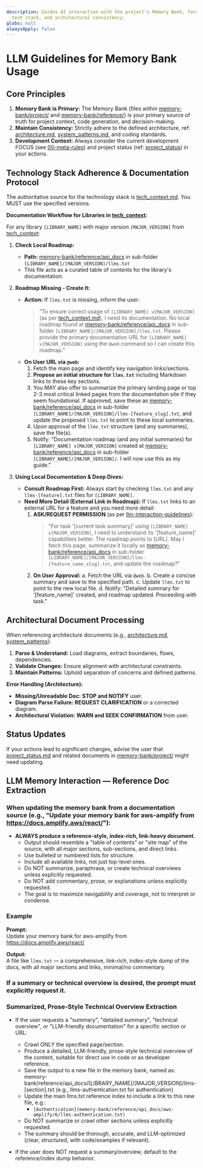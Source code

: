 ```yaml
---
description: Guides AI interaction with the project's Memory Bank, focusing on documentation,
  tech stack, and architectural consistency.
globs: null
alwaysApply: false
---
```

# LLM Guidelines for Memory Bank Usage

## Core Principles

1. **Memory Bank is Primary:** The Memory Bank (files within [memory-bank/project/](memory-bank/project/) and [memory-bank/reference/](memory-bank/reference/)) is your primary source of truth for project context, code generation, and decision-making.
2. **Maintain Consistency:** Strictly adhere to the defined architecture, ref: [architecture.md](memory-bank/project/architecture.md), [system_patterns.md](memory-bank/project/system_patterns.md), and coding standards.
3. **Development Context:** Always consider the current development FOCUS (see [00-meta-rules](rules/core/00-meta-rules.md)) and project status (ref: [project_status](memory-bank/status/project_status.md)) in your actions.

## Technology Stack Adherence & Documentation Protocol

The authoritative source for the technology stack is [tech_context.md](memory-bank/project/tech_context.md). You MUST use the specified versions.

**Documentation Workflow for Libraries in [tech_context](memory-bank/project/tech_context.md):**

For any library `[LIBRARY_NAME]` with major version `[MAJOR_VERSION]` from [tech_context](memory-bank/project/tech_context.md):

1. **Check Local Roadmap:**

   - **Path:** [memory-bank/reference/api_docs](memory-bank/reference/api_docs) in sub-folder `[LIBRARY_NAME]/[MAJOR_VERSION]/llms.txt`
   - This file acts as a curated table of contents for the library's documentation.

2. **Roadmap Missing - Create It:**

   - **Action:** If `llms.txt` is missing, inform the user:
     > "To ensure correct usage of `[LIBRARY_NAME] v[MAJOR_VERSION]` (as per [tech_context.md](memory-bank/project/tech_context.md)), I need its documentation. No local roadmap found at [memory-bank/reference/api_docs](memory-bank/reference/api_docs) in sub-folder `[LIBRARY_NAME]/[MAJOR_VERSION]/llms.txt`.
     > Please provide the primary documentation URL for `[LIBRARY_NAME] v[MAJOR_VERSION]` using the `@web` command so I can create this roadmap."
   - **On User URL via `@web`:**
     1. Fetch the main page and identify key navigation links/sections.
     2. **Propose an initial structure for `llms.txt`** including Markdown links to these key sections.
     3. You MAY also offer to summarize the primary landing page or top 2-3 most critical linked pages from the documentation site if they seem foundational. If approved, save these as [memory-bank/reference/api_docs](memory-bank/reference/api_docs) in sub-folder `[LIBRARY_NAME]/[MAJOR_VERSION]/llms-[feature_slug].txt`, and update the proposed `llms.txt` to point to these local summaries.
     4. Upon approval of the `llms.txt` structure (and any summaries), save the file(s).
     5. Notify: "Documentation roadmap (and any initial summaries) for `[LIBRARY_NAME] v[MAJOR_VERSION]` created at [memory-bank/reference/api_docs](memory-bank/reference/api_docs) in sub-folder `[LIBRARY_NAME]/[MAJOR_VERSION]/`. I will now use this as my guide."

3. **Using Local Documentation & Deep Dives:**
   - **Consult Roadmap First:** Always start by checking `llms.txt` and any `llms-[feature].txt` files for `[LIBRARY_NAME]`.
   - **Need More Detail (External Link in Roadmap):** If `llms.txt` links to an external URL for a feature and you need more detail:
     1. **ASK/REQUEST PERMISSION** (as per [llm-interaction-guidelines](rules/core/llm-interaction-guidelines.md)):
        > "For task '[current task summary]' using `[LIBRARY_NAME] v[MAJOR_VERSION]`, I need to understand its '[feature_name]' capabilities better. The roadmap points to [URL]. May I fetch this page, summarize it locally as [memory-bank/reference/api_docs](memory-bank/reference/api_docs) in sub-folder `[LIBRARY_NAME]/[MAJOR_VERSION]/llms-[feature_name_slug].txt`, and update the roadmap?"
     2. **On User Approval:**
        a. Fetch the URL via `@web`.
        b. Create a concise summary and save to the specified path.
        c. Update `llms.txt` to point to the new local file.
        d. Notify: "Detailed summary for '[feature_name]' created, and roadmap updated. Proceeding with task."

## Architectural Document Processing

When referencing architecture documents (e.g., [architecture.md](memory-bank/project/architecture.md), [system_patterns](memory-bank/project/system_patterns.md)):

1. **Parse & Understand:** Load diagrams, extract boundaries, flows, dependencies.
2. **Validate Changes:** Ensure alignment with architectural constraints.
3. **Maintain Patterns:** Uphold separation of concerns and defined patterns.

**Error Handling (Architecture):**

- **Missing/Unreadable Doc:** **STOP and NOTIFY** user.
- **Diagram Parse Failure:** **REQUEST CLARIFICATION** or a corrected diagram.
- **Architectural Violation:** **WARN and SEEK CONFIRMATION** from user.

## Status Updates

If your actions lead to significant changes, advise the user that [project_status.md](memory-bank/status/project_status.md) and related documents in [memory-bank/project/](memory-bank/project/) might need updating.

## LLM Memory Interaction — Reference Doc Extraction

### When updating the memory bank from a documentation source (e.g., "Update your memory bank for aws-amplify from https://docs.amplify.aws/react/"):

- **ALWAYS produce a reference-style, index-rich, link-heavy document.**
  - Output should resemble a "table of contents" or "site map" of the source, with all major sections, sub-sections, and direct links.
  - Use bulleted or numbered lists for structure.
  - Include all available links, not just top-level ones.
  - Do NOT summarize, paraphrase, or create technical overviews unless explicitly requested.
  - Do NOT add commentary, prose, or explanations unless explicitly requested.
  - The goal is to maximize navigability and coverage, not to interpret or condense.

### Example

**Prompt:**  
Update your memory bank for aws-amplify from https://docs.amplify.aws/react/

**Output:**  
A file like `llms.txt` — a comprehensive, link-rich, index-style dump of the docs, with all major sections and links, minimal/no commentary.

### If a summary or technical overview is desired, the prompt must explicitly request it.

### Summarized, Prose-Style Technical Overview Extraction

- If the user requests a "summary", "detailed summary", "technical overview", or "LLM-friendly documentation" for a specific section or URL:
  - Crawl ONLY the specified page/section.
  - Produce a detailed, LLM-friendly, prose-style technical overview of the content, suitable for direct use in code or as developer reference.
  - Save the output to a new file in the memory bank, named as:
    memory-bank/reference/api_docs/[LIBRARY_NAME]/[MAJOR_VERSION]/llms-[section].txt
    (e.g., llms-authentication.txt for authentication)
  - Update the main llms.txt reference index to include a link to this new file, e.g.:
    - `[Authentication](memory-bank/reference/api_docs/aws-amplify/6/llms-authentication.txt)`
  - Do NOT summarize or crawl other sections unless explicitly requested.
  - The summary should be thorough, accurate, and LLM-optimized (clear, structured, with code/examples if relevant).

- If the user does NOT request a summary/overview, default to the reference/index dump behavior.
